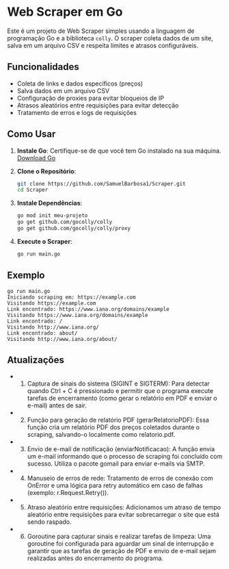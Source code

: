 # Web Scraper em Go

Este é um projeto de Web Scraper simples usando a linguagem de programação Go e a biblioteca `colly`. O scraper coleta dados de um site, salva em um arquivo CSV e respeita limites e atrasos configuráveis.

## Funcionalidades

- Coleta de links e dados específicos (preços)
- Salva dados em um arquivo CSV
- Configuração de proxies para evitar bloqueios de IP
- Atrasos aleatórios entre requisições para evitar detecção
- Tratamento de erros e logs de requisições

## Como Usar

1. **Instale Go**: Certifique-se de que você tem Go instalado na sua máquina. [Download Go](https://golang.org/dl/)

2. **Clone o Repositório**:
    ```bash
    git clone https://github.com/SamuelBarbosa1/Scraper.git
    cd Scraper
    ```

3. **Instale Dependências**:
    ```bash
    go mod init meu-projeto
    go get github.com/gocolly/colly
    go get github.com/gocolly/colly/proxy
    ```

4. **Execute o Scraper**:
    ```bash
    go run main.go
    ```
## Exemplo 

```
go run main.go
Iniciando scraping em: https://example.com
Visitando https://example.com
Link encontrado: https://www.iana.org/domains/example
Visitando https://www.iana.org/domains/example
Link encontrado: /
Visitando http://www.iana.org/
Link encontrado: about/
Visitando http://www.iana.org/about/
```

## Atualizações 
- 1. Captura de sinais do sistema (SIGINT e SIGTERM):
Para detectar quando Ctrl + C é pressionado e permitir que o programa execute tarefas de encerramento (como gerar o relatório em PDF e enviar o e-mail) antes de sair.

- 2. Função para geração de relatório PDF (gerarRelatorioPDF):
Essa função cria um relatório PDF dos preços coletados durante o scraping, salvando-o localmente como relatorio.pdf.

- 3. Envio de e-mail de notificação (enviarNotificacao):
    A função envia um e-mail informando que o processo de scraping foi concluído com sucesso.
    Utiliza o pacote gomail para enviar e-mails via SMTP.

- 4. Manuseio de erros de rede:
    Tratamento de erros de conexão com OnError e uma lógica para retry automático em caso de falhas (exemplo: r.Request.Retry()).

- 5. Atraso aleatório entre requisições:
    Adicionamos um atraso de tempo aleatório entre requisições para evitar sobrecarregar o site que está sendo raspado.

- 6. Goroutine para capturar sinais e realizar tarefas de limpeza:
    Uma goroutine foi configurada para aguardar um sinal de interrupção e garantir que as tarefas de geração de PDF e envio de e-mail sejam realizadas antes do encerramento do programa.